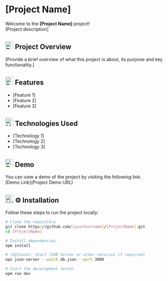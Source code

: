 # [Project Name]
Welcome to the **[Project Name]** project!  
[Project description]

## <img src="https://raw.githubusercontent.com/Tarikul-Islam-Anik/Animated-Fluent-Emojis/master/Emojis/Activities/Bullseye.png" alt="Bullseye" width="25" height="25" /> Project Overview
[Provide a brief overview of what this project is about, its purpose and key functionality.]

## <img src="https://raw.githubusercontent.com/Tarikul-Islam-Anik/Animated-Fluent-Emojis/master/Emojis/Travel%20and%20places/Rocket.png" alt="Rocket" width="25" height="25" /> Features
- [Feature 1]
- [Feature 2]
- [Feature 3]

## <img src="https://raw.githubusercontent.com/Tarikul-Islam-Anik/Animated-Fluent-Emojis/master/Emojis/Objects/Hammer%20and%20Wrench.png" alt="Hammer and Wrench" width="25" height="25" /> Technologies Used
- [Technology 1]
- [Technology 2]
- [Technology 3]

## <img src="https://raw.githubusercontent.com/Tarikul-Islam-Anik/Animated-Fluent-Emojis/master/Emojis/Objects/Desktop%20Computer.png" alt="Desktop Computer" width="25" height="25" /> Demo
You can view a demo of the project by visiting the following link:  
[Demo Link](Project Demo URL)

## <img src="https://raw.githubusercontent.com/Tarikul-Islam-Anik/Animated-Fluent-Emojis/master/Emojis/Objects/Wrench.png" alt="Wrench" width="25" height="25" /> ⚙️ Installation
Follow these steps to run the project locally:

```bash
# Clone the repository
git clone https://github.com/[yourUsername]/[ProjectName].git
cd [ProjectName]

# Install dependencies
npm install

# [Optional: Start JSON Server or other services if required]
npx json-server --watch db.json --port 3000

# Start the development server
npm run dev
